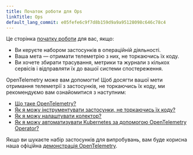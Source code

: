 ```yaml
---
title: Початок роботи для Ops
linkTitle: Ops
default_lang_commit: e05fefe6c9f7d8b159d9a9a95128098c646c78c4
---
```


Це сторінка [початку роботи](..) для вас, якщо:

- Ви керуєте набором застосунків в операційній діяльності.
- Ваша мета — отримати телеметрію з них, не торкаючись їх коду.
- Ви хочете збирати трасування, метрики та журнали з кількох сервісів і відправляти їх до вашої системи спостереження.

OpenTelemetry може вам допомогти! Щоб досягти вашої мети отримання телеметрії з застосунків, не торкаючись їх коду, ми рекомендуємо вам ознайомитися з наступним:

- [Що таке OpenTelemetry?](../../what-is-opentelemetry/)
- [Як я можу інструментувати застосунки, не торкаючись їх коду?](../../concepts/instrumentation/zero-code/)
- [Як я можу налаштувати колектор?](../../collector/)
- [Як я можу автоматизувати Kubernetes за допомогою OpenTelemetry Operator?](../../platforms/kubernetes/operator/)

Якщо ви шукаєте набір застосунків для випробувань, вам буде корисна наша офіційна [демонстрація OpenTelemetry](/ecosystem/demo/).
